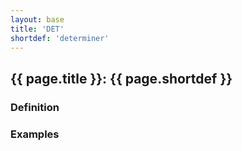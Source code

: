```yaml
---
layout: base
title: 'DET'
shortdef: 'determiner'
---
```


## {{ page.title }}: {{ page.shortdef }}

### Definition

### Examples
